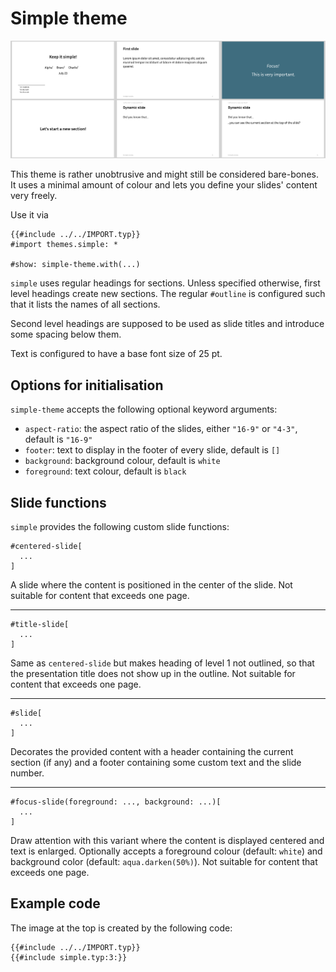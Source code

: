 # Simple theme

![simple](simple.png)

This theme is rather unobtrusive and might still be considered bare-bones.
It uses a minimal amount of colour and lets you define your slides' content very
freely.

Use it via
```typ
{{#include ../../IMPORT.typ}}
#import themes.simple: *

#show: simple-theme.with(...)
```

`simple` uses regular headings for sections.
Unless specified otherwise, first level headings create new sections.
The regular `#outline` is configured such that it lists the names of all sections.

Second level headings are supposed to be used as slide titles and introduce some
spacing below them.

Text is configured to have a base font size of 25 pt.

## Options for initialisation
`simple-theme` accepts the following optional keyword arguments:

- `aspect-ratio`: the aspect ratio of the slides, either `"16-9"` or `"4-3"`,
  default is `"16-9"`
- `footer`: text to display in the footer of every slide, default is `[]`
- `background`: background colour, default is `white`
- `foreground`: text colour, default is `black`

## Slide functions
`simple` provides the following custom slide functions:

```typ
#centered-slide[
  ...
]
```
A slide where the content is positioned in the center of the slide.
Not suitable for content that exceeds one page.

---

```typ
#title-slide[
  ...
]
```
Same as `centered-slide` but makes heading of level 1 not outlined, so that the
presentation title does not show up in the outline.
Not suitable for content that exceeds one page.

---

```typ
#slide[
  ...
]
```
Decorates the provided content with a header containing the current section (if
any) and a footer containing some custom text and the slide number.

---

```typ
#focus-slide(foreground: ..., background: ...)[
  ...
]
```
Draw attention with this variant where the content is displayed centered and text
is enlarged.
Optionally accepts a foreground colour (default: `white`) and background color
(default: `aqua.darken(50%)`).
Not suitable for content that exceeds one page.


## Example code
The image at the top is created by the following code:
```typ
{{#include ../../IMPORT.typ}}
{{#include simple.typ:3:}}
```
